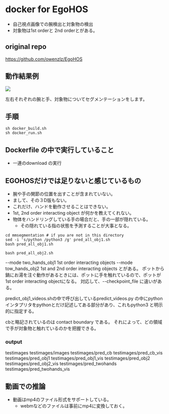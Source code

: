 # docker for EgoHOS
- 自己視点画像での腕検出と対象物の検出
- 対象物は1st orderと 2nd orderとがある。

## original repo
https://github.com/owenzlz/EgoHOS

## 動作結果例
![](doc/Egohos_example.png)

左右それぞれの腕と手、対象物についてセグメンテーションをします。

## 手順
```commandline
sh docker_build.sh
sh docker_run.sh

```
## Dockerfile の中で実行していること
- 一連のdownload の実行

## EGOHOSだけでは足りないと感じているもの
- 腕や手の関節の位置を出すことが含まれていない。
- まして、その３D版もない。
- これだけ、ハンドを動作させることはできない。
- 1st, 2nd order interacting object が何かを教えてくれない。 
- 物体をハンドリングしている手の場合だと、手の一部が隠れている。
  - その隠れている指の状態を予測することが大事となる。

```commandline
cd mmsegmentation # if you are not in this directory
sed -i 's/python /python3 /g' pred_all_obj1.sh
bash pred_all_obj1.sh

bash pred_all_obj2.sh

```

--mode two_hands_obj1 1st order interacting objects
--mode tow_hands_obj2 1st and 2nd order interacting objects
とがある。
ポットから鍋にお湯を注ぐ動作があるときには、ポットに手を触れているので、ポットが
1st order interacting objectになる。
対応して、--checkpoint_file に違いがある。


predict_obj1_videos.shの中で呼び出しているpredict_videos.py の中にpythonインタプリタをpythonとだけ記述してある部分があり、これもpython3 と明示的に指定する。

cbと略記されているのは contact boundary である。
それによって、どの領域で手が対象物と触れているのかを把握できる。

### output 
testimages
testimages/images
testimages/pred_cb
testimages/pred_cb_vis
testimages/pred_obj1
testimages/pred_obj1_vis
testimages/pred_obj2
testimages/pred_obj2_vis
testimages/pred_twohands
testimages/pred_twohands_vis

## 動画での推論
- 動画はmp4のファイル形式をサポートしている。
  - webmなどのファイルは事前にmp4に変換しておく。
